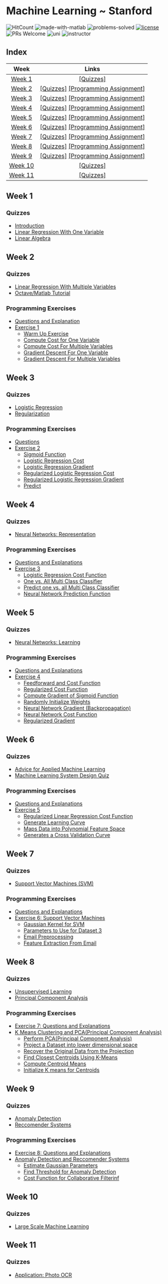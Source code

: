 # Machine Learning ~ Stanford   

![HitCount](http://hits.dwyl.com/anishLearnsToCode/ml-stanford.svg)
![made-with-matlab](https://img.shields.io/badge/Made%20with-MATLAB-1f425f.svg)
![problems-solved](https://img.shields.io/badge/Problems%20Solved-100%25-1abc9c.svg)
[![license](https://img.shields.io/badge/LICENSE-MIT-<COLOR>.svg)](LICENSE)
![PRs Welcome](https://img.shields.io/badge/PRs-welcome-brightgreen.svg?style=flat-square)
![uni](https://img.shields.io/badge/University-Stanford-1f72ff.svg)
![instructor](https://img.shields.io/badge/Instructor-Andrew%20Ng-1f72ff.svg)

## Index

| Week | Links |
|:----:|:-----:|
| [Week 1](#week-1) | [[Quizzes]](#quizzes) |
| [Week 2](#week-2) | [[Quizzes]](#quizzes-1) [[Programming Assignment]](#programming-exercises) |
| [Week 3](#week-3) | [[Quizzes]](#quizzes-2) [[Programming Assignment]](#programming-exercises-1) |
| [Week 4](#week-4) | [[Quizzes]](#quizzes-3) [[Programming Assignment]](#programming-exercises-2) |
| [Week 5](#week-5) | [[Quizzes]](#quizzes-4) [[Programming Assignment]](#programming-exercises-3) |
| [Week 6](#week-6) | [[Quizzes]](#quizzes-5) [[Programming Assignment]](#programming-exercises-4) |
| [Week 7](#week-7) | [[Quizzes]](#quizzes-6) [[Programming Assignment]](#programming-exercises-5) |
| [Week 8](#week-8) | [[Quizzes]](#quizzes-7) [[Programming Assignment]](#programming-exercises-6) |
| [Week 9](#week-9) | [[Quizzes]](#quizzes-8) [[Programming Assignment]](#programming-exercises-7) |
| [Week 10](#week-10) | [[Quizzes]](#quizzes-9) |
| [Week 11](#week-11) | [[Quizzes]](#quizzes-10) |


## Week 1
### Quizzes
- [Introduction](week1/introduction.pdf)
- [Linear Regression With One Variable](week1/linear-regression-one-variable.pdf)
- [Linear Algebra](week1/linear-agebra.pdf)

## Week 2
### Quizzes
- [Linear Regression With Multiple Variables](week2/linear-regression-multiple-variables.pdf)
- [Octave/Matlab Tutorial](week2/octave-matlab-tutoria.pdf)

### Programming Exercises
- [Questions and Explanation](week2/ex1.pdf)
- [Exercise 1](week2/ex1)
    - [Warm Up Exercise](week2/ex1/warmUpExercise.m)
    - [Compute Cost for One Variable](week2/ex1/computeCost.m)
    - [Compute Cost For Multiple Variables](week2/ex1/computeCostMulti.m)
    - [Gradient Descent For One Variable](week2/ex1/gradientDescent.m)
    - [Gradient Descent For Multiple Variables](week2/ex1/gradientDescentMulti.m)

## Week 3
### Quizzes
- [Logistic Regression](week3/logistic-regression-quiz.md)
- [Regularization](week3/regularization-quiz.md)

### Programming Exercises
- [Questions](week3/ex2.pdf) 
- [Exercise 2](week3/ex2)
    - [Sigmoid Function](week3/ex2/sigmoid.m)
    - [Logistic Regression Cost](week3/ex2/costFunction.m)
    - [Logistic Regression Gradient](week3/ex2/costFunction.m)
    - [Regularized Logistic Regression Cost](week3/ex2/costFunctionReg.m)
    - [Regularized Logistic Regression Gradient](week3/ex2/costFunctionReg.m)
    - [Predict](week3/ex2/predict.m)

## Week 4 
### Quizzes
- [Neural Networks: Representation](week4/neural-networks-quiz.md)

### Programming Exercises
- [Questions and Explanations](week4/machine-learning-ex3/ex3.pdf)
- [Exercise 3](week4/machine-learning-ex3/ex3)
    - [Logistic Regression Cost Function](week4/machine-learning-ex3/ex3/lrCostFunction.m)
    - [One vs. All Multi Class Classifier](week4/machine-learning-ex3/ex3/oneVsAll.m)
    - [Predict one vs. all Multi Class Classifier](week4/machine-learning-ex3/ex3/predictOneVsAll.m)
    - [Neural Network Prediction Function](week4/machine-learning-ex3/ex3/predict.m)


## Week 5
### Quizzes
- [Neural Networks: Learning](week5/neural-networks-quiz.md)

### Programming Exercises
- [Questions and Explanations](week5/ex4.pdf)
- [Exercise 4](week5/ex4)
    - [Feedforward and Cost Function](week5/ex4/nnCostFunction.m)
    - [Regularized Cost Function](week5/ex4/nnCostFunction.m)
    - [Compute Gradient of Sigmoid Function](week5/ex4/sigmoidGradient.m)
    - [Randomly Initialize Weights](week5/ex4/randInitializeWeights.m)
    - [Neural Network Gradient (Backpropagation)](week5/ex4/checkNNGradients.m) 
    - [Neural Network Cost Function](week5/ex4/nnCostFunction.m)
    - [Regularized Gradient](week5/ex4/checkNNGradients.m)

## Week 6
### Quizzes
- [Advice for Applied Machine Learning](week6/advice-for-applying-machine-learning.md)
- [Machine  Learning System Design Quiz](week6/machine-learning-system-design-quiz.md)

### Programming Exercises
- [Questions and Explanations](week6/ex5.pdf)
- [Exercise 5](week6/ex5)
    - [Regularized Linear Regression Cost Function](week6/ex5/linearRegCostFunction.m)
    - [Generate Learning Curve](week6/ex5/learningCurve.m)
    - [Maps Data into Polynomial Feature Space](week6/ex5/polyFeatures.m)
    - [Generates a Cross Validation Curve](week6/ex5/validationCurve.m)

## Week 7
### Quizzes
- [Support Vector Machines (SVM)](week7/support-vector-machines-quiz.md)

### Programming Exercises
- [Questions and Explanations](week7/ex6.pdf)
- [Exercise 6: Support Vector Machines](week7/ex6)
    - [Gaussian Kernel for SVM](week7/ex6/gaussianKernel.m)
    - [Parameters to Use for Dataset 3](week7/ex6/dataset3Params.m)
    - [Email Preprocessing](week7/ex6/processEmail.m)
    - [Feature Extraction From Email](week7/ex6/emailFeatures.m)

## Week 8
### Quizzes
- [Unsupervised Learning](week8/unsupervised-learning-quiz.md)
- [Principal Component Analysis](week8/principal-component-analysis.md)

### Programming Exercises
- [Exercise 7: Questions and Explanations](week8/ex7.pdf)
- [K Means Clustering and PCA(Principal Component Analysis)](week8/ex7)
    - [Perform PCA(Principal Component Analysis)](week8/ex7/pca.m)
    - [Project a Dataset into lower dimensional space](week8/ex7/projectData.m)
    - [Recover the Original Data from the Projection](week8/ex7/recoverData.m)
    - [Find Closest Centroids Using K-Means](week8/ex7/findClosestCentroids.m)
    - [Compute Centroid Means](week8/ex7/computeCentroids.m)
    - [Initialize K means for Centroids](week8/ex7/kMeansInitCentroids.m)

## Week 9
### Quizzes
- [Anomaly Detection](week9/anomaly-detection-quiz.md)
- [Reccomender Systems](week9/reccomender-systems-quiz.md)

### Programming Exercises
- [Exercise 8: Questions and Explanations](week9/ex8.pdf)
- [Anomaly Detection and Reccomender Systems](week9/ex8)
    - [Estimate Gaussian Parameters](week9/ex8/estimateGaussian.m)
    - [Find Threshold for Anomaly Detection](week9/ex8/selectThreshold.m)
    - [Cost Function for Collaborative Filterinf](week9/ex8/cofiCostFunc.m)

## Week 10
### Quizzes
- [Large Scale Machine Learning](week10/large-scale-ml-quiz.md)

## Week 11
### Quizzes
- [Application: Photo OCR](week11/application-photo-ocr-quiz.md)
